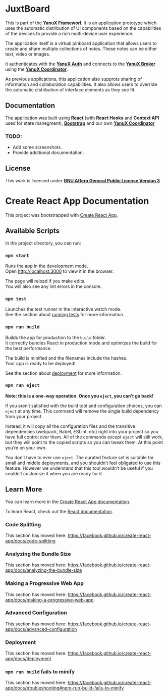 # JuxtBoard
This is part of the [__YanuX Frameworl__](https://yanux-framework.github.io/). It is an application prototype which uses the automatic distribution of UI components based on the capabilities of the devices to provide a rich multi-device user experience.

The application itself is a virtual pinboard application that allows users to create and share multiple collections of notes. These notes can be either text, video or images.

It authenticates with the [__YanuX Auth__](https://yanux-framework.github.io/) and connects to the [__YanuX Broker__](https://github.com/YanuX-Framework/YanuX-Broker) using the [__YanuX Coordinator__](https://github.com/YanuX-Framework/YanuX-Coordinator).

As previous applications, this application also supprots sharing of information and collaboration capabilities. It also allows users to override the automatic distribution of interface elements as they see fit.

## Documentation
The application was built using [__React__](https://reactjs.org/) (with __React Hooks__ and __Context API__ used for state manegment), [__Bootstrap__](https://getbootstrap.com/) and our own [__YanuX Coordinator__](https://github.com/YanuX-Framework/YanuX-Coordinator)

### TODO:
- Add some screenshots.
- Provide additional documentation.

## License
This work is licensed under [__GNU Affero General Public License Version 3__](LICENSE)

# Create React App Documentation
This project was bootstrapped with [Create React App](https://github.com/facebook/create-react-app).

## Available Scripts

In the project directory, you can run:

### `npm start`

Runs the app in the development mode.<br />
Open [http://localhost:3000](http://localhost:3000) to view it in the browser.

The page will reload if you make edits.<br />
You will also see any lint errors in the console.

### `npm test`

Launches the test runner in the interactive watch mode.<br />
See the section about [running tests](https://facebook.github.io/create-react-app/docs/running-tests) for more information.

### `npm run build`

Builds the app for production to the `build` folder.<br />
It correctly bundles React in production mode and optimizes the build for the best performance.

The build is minified and the filenames include the hashes.<br />
Your app is ready to be deployed!

See the section about [deployment](https://facebook.github.io/create-react-app/docs/deployment) for more information.

### `npm run eject`

**Note: this is a one-way operation. Once you `eject`, you can’t go back!**

If you aren’t satisfied with the build tool and configuration choices, you can `eject` at any time. This command will remove the single build dependency from your project.

Instead, it will copy all the configuration files and the transitive dependencies (webpack, Babel, ESLint, etc) right into your project so you have full control over them. All of the commands except `eject` will still work, but they will point to the copied scripts so you can tweak them. At this point you’re on your own.

You don’t have to ever use `eject`. The curated feature set is suitable for small and middle deployments, and you shouldn’t feel obligated to use this feature. However we understand that this tool wouldn’t be useful if you couldn’t customize it when you are ready for it.

## Learn More

You can learn more in the [Create React App documentation](https://facebook.github.io/create-react-app/docs/getting-started).

To learn React, check out the [React documentation](https://reactjs.org/).

### Code Splitting

This section has moved here: https://facebook.github.io/create-react-app/docs/code-splitting

### Analyzing the Bundle Size

This section has moved here: https://facebook.github.io/create-react-app/docs/analyzing-the-bundle-size

### Making a Progressive Web App

This section has moved here: https://facebook.github.io/create-react-app/docs/making-a-progressive-web-app

### Advanced Configuration

This section has moved here: https://facebook.github.io/create-react-app/docs/advanced-configuration

### Deployment

This section has moved here: https://facebook.github.io/create-react-app/docs/deployment

### `npm run build` fails to minify

This section has moved here: https://facebook.github.io/create-react-app/docs/troubleshooting#npm-run-build-fails-to-minify
